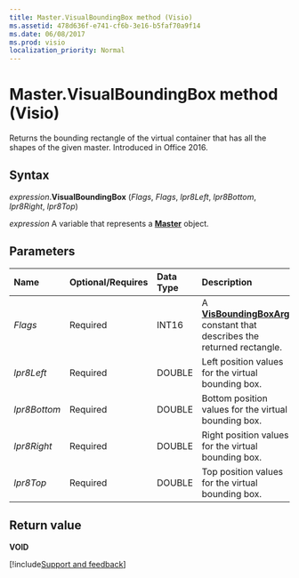 ```yaml
---
title: Master.VisualBoundingBox method (Visio)
ms.assetid: 478d636f-e741-cf6b-3e16-b5faf70a9f14
ms.date: 06/08/2017
ms.prod: visio
localization_priority: Normal
---
```



# Master.VisualBoundingBox method (Visio)

Returns the bounding rectangle of the virtual container that has all the shapes of the given master. Introduced in Office 2016.


## Syntax

_expression_.**VisualBoundingBox** (_Flags_, _Flags_, _lpr8Left_, _lpr8Bottom_, _lpr8Right_, _lpr8Top_)

_expression_ A variable that represents a **[Master](Visio.Master.md)** object.


## Parameters

|Name|Optional/Requires|Data Type|Description|
|:-----|:-----|:-----|:-----|
| _Flags_|Required|INT16|A **[VisBoundingBoxArgs](Visio.visboundingboxargs.md)** constant that describes the returned rectangle.|
| _lpr8Left_|Required|DOUBLE|Left position values for the virtual bounding box.|
| _lpr8Bottom_|Required|DOUBLE|Bottom position values for the virtual bounding box.|
| _lpr8Right_|Required|DOUBLE|Right position values for the virtual bounding box.|
| _lpr8Top_|Required|DOUBLE|Top position values for the virtual bounding box.|

## Return value

**VOID**




[!include[Support and feedback](~/includes/feedback-boilerplate.md)]